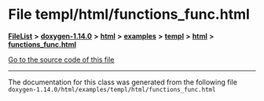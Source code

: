 

# File templ/html/functions\_func.html



[**FileList**](files.md) **>** [**doxygen-1.14.0**](dir_9d5bad020669189c90cda983471be5d0.md) **>** [**html**](dir_05d1fd8a7cdd04f638f8b23196de02e2.md) **>** [**examples**](dir_aa52e73a32d193037813a53dcfe817b6.md) **>** [**templ**](dir_a962d82ba20a6bdb2db40fe5433057e5.md) **>** [**html**](dir_a52889122f050db694c99961ed108494.md) **>** [**functions\_func.html**](templ_2html_2functions__func_8html.md)

[Go to the source code of this file](templ_2html_2functions__func_8html_source.md)





































































------------------------------
The documentation for this class was generated from the following file `doxygen-1.14.0/html/examples/templ/html/functions_func.html`

